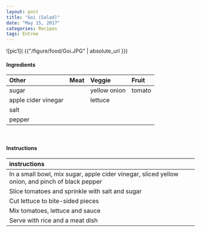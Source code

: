 ```yaml
---
layout: post
title: "Goi (Salad)"
date: "May 15, 2017"
categories: Recipes
tags: Entree
---
```




![pic1]( {{"/figure/food/Goi.JPG" | absolute_url }})




#### Ingredients

<table class = "presenttab">
 <thead>
  <tr>
   <th style="text-align:left;"> Other </th>
   <th style="text-align:left;"> Meat </th>
   <th style="text-align:left;"> Veggie </th>
   <th style="text-align:left;"> Fruit </th>
  </tr>
 </thead>
<tbody>
  <tr>
   <td style="text-align:left;"> sugar </td>
   <td style="text-align:left;">  </td>
   <td style="text-align:left;"> yellow onion </td>
   <td style="text-align:left;"> tomato </td>
  </tr>
  <tr>
   <td style="text-align:left;"> apple cider vinegar </td>
   <td style="text-align:left;">  </td>
   <td style="text-align:left;"> lettuce </td>
   <td style="text-align:left;">  </td>
  </tr>
  <tr>
   <td style="text-align:left;"> salt </td>
   <td style="text-align:left;">  </td>
   <td style="text-align:left;">  </td>
   <td style="text-align:left;">  </td>
  </tr>
  <tr>
   <td style="text-align:left;"> pepper </td>
   <td style="text-align:left;">  </td>
   <td style="text-align:left;">  </td>
   <td style="text-align:left;">  </td>
  </tr>
</tbody>
</table>

<br>

#### Instructions

<table class = "presenttabnoh">
 <thead>
  <tr>
   <th style="text-align:left;"> instructions </th>
  </tr>
 </thead>
<tbody>
  <tr>
   <td style="text-align:left;"> In a small bowl, mix sugar, apple cider vinegar, sliced yellow onion, and pinch of black pepper </td>
  </tr>
  <tr>
   <td style="text-align:left;"> Slice tomatoes and sprinkle with salt and sugar </td>
  </tr>
  <tr>
   <td style="text-align:left;"> Cut lettuce to bite-sided pieces </td>
  </tr>
  <tr>
   <td style="text-align:left;"> Mix tomatoes, lettuce and sauce </td>
  </tr>
  <tr>
   <td style="text-align:left;"> Serve with rice and a meat dish </td>
  </tr>
</tbody>
</table>

